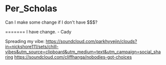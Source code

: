 # Per_Scholas

Can I make some change if I don't have $$$?


=======
I have change. - Cady


Spreading my vibe:
https://soundcloud.com/parkhyyejin/clouds?in=nickshore111/sets/chill-vibes&utm_source=clipboard&utm_medium=text&utm_campaign=social_sharing
https://soundcloud.com/cliffhanga/nobodies-got-choices